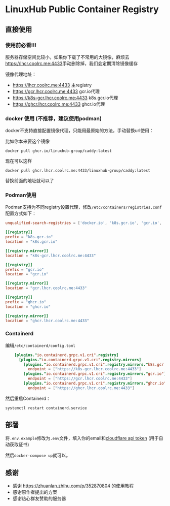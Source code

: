 # LinuxHub Public Container Registry

## 直接使用

### 使用前必看!!!

服务器存储空间比较小，如果你下载了不常用的大镜像，麻烦去<https://lhcr.coolrc.me:4433>手动删除掉，我们会定期清除镜像缓存

镜像代理地址：

- <https://lhcr.coolrc.me:4433> 主registry
- <https://gcr.lhcr.coolrc.me:4433> gcr.io代理
- <https://k8s-gcr.lhcr.coolrc.me:4433> k8s.gcr.io代理
- <https://ghcr.lhcr.coolrc.me:4433> ghcr.io代理

### docker 使用 (不推荐，建议使用podman)

docker不支持直接配置镜像代理，只能用最原始的方法，手动替换url使用：

比如你本来要这个镜像

```shell
docker pull ghcr.io/linuxhub-group/caddy:latest
```

现在可以这样

```shell
docker pull ghcr.lhcr.coolrc.me:4433/linuxhub-group/caddy:latest
```

替换前面的地址就可以了

### Podman使用

Podman支持为不同registry设置代理，修改`/etc/containers/registries.conf`配置方式如下：

```conf
unqualified-search-registries = ['docker.io', 'k8s.gcr.io', 'gcr.io', 'ghcr.io', 'quay.io']

[[registry]]
prefix = "k8s.gcr.io"
location = "k8s.gcr.io"

[[registry.mirror]]
location = "k8s-gcr.lhcr.coolrc.me:4433"

[[registry]]
prefix = "gcr.io"
location = "gcr.io"

[[registry.mirror]]
location = "gcr.lhcr.coolrc.me:4433"

[[registry]]
prefix = "ghcr.io"
location = "ghcr.io"

[[registry.mirror]]
location = "ghcr.lhcr.coolrc.me:4433"
```

### Containerd

编辑`/etc/containerd/config.toml`

```toml
    [plugins."io.containerd.grpc.v1.cri".registry]
      [plugins."io.containerd.grpc.v1.cri".registry.mirrors]
        [plugins."io.containerd.grpc.v1.cri".registry.mirrors."k8s.gcr.io"]
          endpoint = ["https://k8s-gcr.lhcr.coolrc.me:4433"]
        [plugins."io.containerd.grpc.v1.cri".registry.mirrors."gcr.io"]
          endpoint = ["https://gcr.lhcr.coolrc.me:4433"]
        [plugins."io.containerd.grpc.v1.cri".registry.mirrors."ghcr.io"]
          endpoint = ["https://ghcr.lhcr.coolrc.me:4433"]
```

然后重启Containerd：

```shell
systemctl restart containerd.service
```

## 部署

将`.env.example`修改为`.env`文件，填入你的email和[cloudflare api token](https://dash.cloudflare.com/profile/api-tokens) (用于自动获取证书)

然后`docker-compose up`就可以。

## 感谢

- 感谢 <https://zhuanlan.zhihu.com/p/352870804> 的使用教程
- 感谢原作者提出的方案
- 感谢热心群友赞助的服务器
